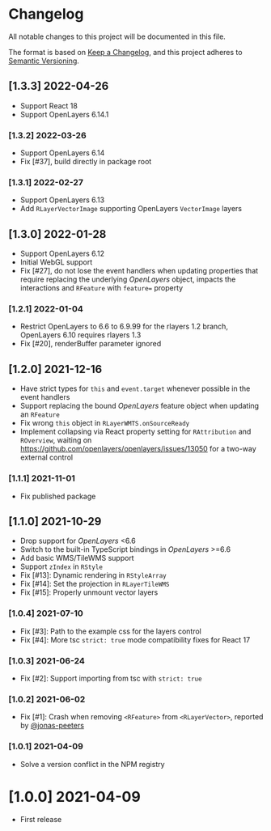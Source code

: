 # Changelog

All notable changes to this project will be documented in this file.

The format is based on [Keep a Changelog](https://keepachangelog.com/en/1.0.0/),
and this project adheres to [Semantic Versioning](https://semver.org/spec/v2.0.0.html).

## [1.3.3] 2022-04-26
 * Support React 18
 * Support OpenLayers 6.14.1

### [1.3.2] 2022-03-26

 * Support OpenLayers 6.14
 * Fix [#37], build directly in package root

### [1.3.1] 2022-02-27

 * Support OpenLayers 6.13
 * Add `RLayerVectorImage` supporting OpenLayers `VectorImage` layers

## [1.3.0] 2022-01-28

 * Support OpenLayers 6.12
 * Initial WebGL support
 * Fix [#27], do not lose the event handlers when updating properties that require replacing the underlying *OpenLayers* object, impacts the interactions and `RFeature` with `feature=` property

### [1.2.1] 2022-01-04

 * Restrict OpenLayers to 6.6 to 6.9.99 for the rlayers 1.2 branch, OpenLayers 6.10 requires rlayers 1.3
 * Fix [#20], renderBuffer parameter ignored

## [1.2.0] 2021-12-16

* Have strict types for `this` and `event.target` whenever possible in the event handlers
* Support replacing the bound *OpenLayers* feature object when updating an `RFeature`
* Fix wrong `this` object in `RLayerWMTS.onSourceReady`
* Implement collapsing via React property setting for `RAttribution` and `ROverview`, waiting on <https://github.com/openlayers/openlayers/issues/13050> for a two-way external control

### [1.1.1] 2021-11-01

* Fix published package

## [1.1.0] 2021-10-29

* Drop support for *OpenLayers* <6.6
* Switch to the built-in TypeScript bindings in *OpenLayers* >=6.6
* Add basic WMS/TileWMS support
* Support `zIndex` in `RStyle`
* Fix [#13]: Dynamic rendering in `RStyleArray`
* Fix [#14]: Set the projection in `RLayerTileWMS`
* Fix [#15]: Properly unmount vector layers

### [1.0.4] 2021-07-10

* Fix [#3]: Path to the example css for the layers control
* Fix [#4]: More tsc `strict: true` mode compatibility fixes for React 17

### [1.0.3] 2021-06-24

* Fix [#2]: Support importing from tsc with `strict: true`

### [1.0.2] 2021-06-02

* Fix [#1]: Crash when removing `<RFeature>` from `<RLayerVector>`, reported by [@jonas-peeters](https://github.com/jonas-peeters)

### [1.0.1] 2021-04-09

* Solve a version conflict in the NPM registry

# [1.0.0] 2021-04-09

* First release